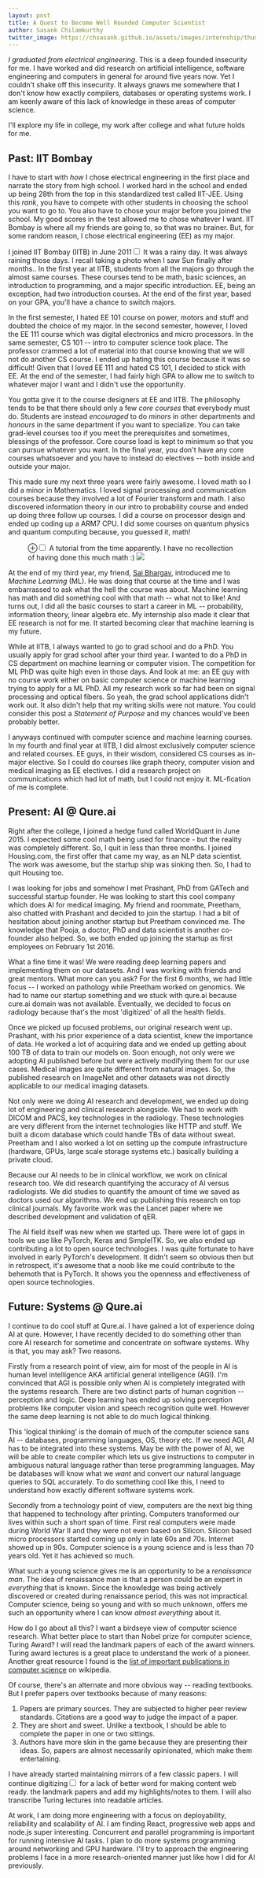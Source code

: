 ```yaml
---
layout: post
title: A Quest to Become Well Rounded Computer Scientist
author: Sasank Chilamkurthy
twitter_image: https://chsasank.github.io/assets/images/internship/thumbnail.png
---
```


*I graduated from electrical engineering*. This is a deep founded insecurity
for me. I have worked and did research on artificial intelligence, software
engineering and computers in general for around five years now. Yet I
couldn't shake off this insecurity. It always gnaws me somewhere that I
don't know how exactly compilers, databases or operating systems work. I am
keenly aware of this lack of knowledge in these areas of computer science.

I'll explore my life in college, my work after college and what future holds
for me.

## Past: IIT Bombay

I have to start with *how* I chose electrical engineering in the first place and
narrate the story from high school. I worked hard in the school and ended up
being 28th from the top in this standardized test called IIT-JEE. Using this
*rank*, you have to compete with other students in choosing the school you
want to go to. You also have to chose your major before you joined the
school. My good scores in the test allowed me to chose whatever I want. IIT
Bombay is where all my friends are going to, so that was no brainer. But,
for some random reason, I chose electrical engineering (EE) as my major.

I joined IIT Bombay (IITB) in June 2011<label for="sn-1" class="margin-toggle
sidenote-number"></label><input type="checkbox" id="sn-1"
class="margin-toggle"/> <span class="sidenote"> It was a rainy day. It was
always raining those days. I recall taking a photo when I saw Sun finally
after months.</span>. In the first year at IITB, students from all the
majors go through the almost same courses. These courses tend to be math,
basic sciences, an introduction to programming, and a major specific
introduction. EE, being an exception, had two introduction courses. At the
end of the first year, based on your GPA, you'll have a chance to switch
majors. 

In the first semester, I hated  EE 101 course on power, motors and stuff and
doubted the choice of my major. In the second semester, however, I loved the
EE 111 course which was digital electronics and micro processors. In the
same semester, CS 101 -- intro to computer science took place. The professor
crammed a lot of material into that course knowing that we will not do
another CS course. I ended up hating this course because it was so
difficult! Given that I loved EE 111 and hated CS 101, I decided to stick
with EE. At the end of the semester, I had fairly high GPA to allow me to
switch to whatever major I want and I didn't use the opportunity.

You gotta give it to the course designers at EE and IITB. The philosophy
tends to be that there should only a few *core courses* that everybody must
do. Students are instead *encouraged* to do *minors* in other departments
and *honours* in the same department if you want to specialize. You can take
grad-level courses too if you meet the prerequisites and sometimes,
blessings of the professor. Core course load is kept to minimum so that you
can pursue whatever you want. In the final year, you don't have any core
courses whatsoever and you have to instead do electives -- both inside and
outside your major. 

This made sure my next three years were fairly awesome. I loved math so I did
a minor in Mathematics. I loved signal processing and communication courses
because they involved a lot of Fourier transform and math. I also discovered
information theory in our intro to probability course and ended up doing
three follow up courses. I did a course on processor design and ended up
coding up a ARM7 CPU. I did some courses on quantum physics and quantum
computing because, you guessed it, math! 

<figure>
<label for="mn-fig-1" class="margin-toggle">⊕</label><input type="checkbox" id="mn-fig-1" class="margin-toggle">
<span class="marginnote">A tutorial from the time apparently. I have no recollection of having done this much math :)</span>
<img src="assets/images/my_notes.png">
</figure>

At the end of my third year, my friend, [Sai Bhargav](https://www.linkedin.com/in/sai-bhargav-yalamanchi/), introduced me to *Machine Learning* (ML). He was doing that course at the time and I was embarrassed to ask what the hell the course was about. Machine learning has math and did something cool with that math -- what not to like! And turns out, I did all the basic courses to start a career in ML -- probability, information theory, linear algebra etc. My internship also made it clear that EE research is not for me. It started becoming clear that machine learning is my future.

While at IITB, I always wanted to go to grad school and do a PhD. You usually apply for grad school after your third year. I wanted to do a PhD in CS department on machine learning or computer vision. The competition for ML PhD was quite high even in those days. And look at me: an EE guy with no course work either on basic computer science or machine learning trying to apply for a ML PhD. All my research work so far had been on signal processing and optical fibers. So yeah, the grad school applications didn't work out. It also didn't help that my writing skills were not mature. You could consider this post a *Statement of Purpose* and my chances would've been probably better.

I anyways continued with computer science and machine learning courses. In my fourth and final year at IITB, I did almost exclusively computer science and related courses. EE guys, in their wisdom, considered CS courses as in-major elective. So I could do courses like graph theory, computer vision and medical imaging as EE electives. I did a research project on communications which had lot of math, but I could not enjoy it. ML-fication of me is complete. 

## Present: AI @ Qure.ai

Right after the college, I joined a hedge fund called WorldQuant in June 2015. I expected some cool math being used for finance - but the reality was completely different. So, I quit in less than three months. I joined Housing.com, the first offer that came my way, as an NLP data scientist. The work was awesome, but the startup ship was sinking then. So, I had to quit Housing too.

I was looking for jobs and somehow I met Prashant, PhD from GATech and successful startup founder. He was looking to start this cool company which does AI for medical imaging. My friend and roommate, Preetham, also chatted with Prashant and decided to join the startup. I had a bit of hesitation about joining another startup but Preetham convinced me. The knowledge that Pooja, a doctor, PhD and data scientist is another co-founder also helped. So, we both ended up joining the startup as first employees on February 1st 2016.

What a fine time it was! We were reading deep learning papers and implementing them on our datasets. And I was working with friends and great mentors. What more can you ask? For the first 6 months, we had little focus -- I worked on pathology while Preetham worked on genomics. We had to name our startup something and we stuck with qure.ai because cure.ai domain was not available. Eventually, we decided to focus on radiology because that's the most 'digitized' of all the health fields.

Once we picked up focused problems, our original research went up. Prashant, with his prior experience of a data scientist, knew the importance of data. He worked a lot of acquiring data and we ended up getting about 100 TB of data to train our models on. Soon enough, not only were we adopting AI published before but were actively modifying them for our use cases. Medical images are quite different from natural images. So, the published research on ImageNet and other datasets was not directly applicable to our medical imaging datasets.

Not only were we doing AI research and development, we ended up doing lot of engineering and clinical research alongside. We had to work with DICOM and PACS, key technologies in the radiology. These technologies are very different from the internet technologies like HTTP and stuff. We built a dicom database which could handle TBs of data without sweat. Preetham and I also worked a lot on setting up the compute infrastructure (hardware, GPUs, large scale storage systems etc.) basically building a private cloud. 

Because our AI needs to be in clinical workflow, we work on clinical research too. We did research quantifying the accuracy of AI versus radiologists. We did studies to quantify the amount of time we saved as doctors used our algorithms. We end up publishing this research on top clinical journals. My favorite work was the Lancet paper where we described development and validation of qER.

The AI field itself was new when we started up. There were lot of gaps in tools we use like PyTorch, Keras and SimpleITK. So, we also ended up contributing a lot to open source technologies. I was quite fortunate to have involved in early PyTorch's development. It didn't seem so obvious then but in retrospect, it's awesome that a noob like me could contribute to the behemoth that is PyTorch. It shows you the openness and effectiveness of open source technologies.

## Future: Systems @ Qure.ai

I continue to do cool stuff at Qure.ai. I have gained a lot of experience doing AI at qure. However, I have recently decided to do something other than core AI research for sometime and concentrate on software systems. Why is that, you may ask? Two reasons.

Firstly from a research point of view, aim for most of the people in AI is human level intelligence AKA artificial general intelligence (AGI). I'm convinced that AGI is possible only when AI is completely integrated with the systems research. There are two distinct parts of human cognition -- perception and logic. Deep learning has ended up solving perception problems like computer vision and speech recognition quite well. However the same deep learning is not able to do much logical thinking.

This 'logical thinking' is the domain of much of the computer science sans AI -- databases, programming languages, OS, theory etc. If we need AGI, AI has to be integrated into these systems. May be with the power of AI, we will be able to create compiler which lets us give instructions to computer in ambiguous natural language rather than terse programming languages. May be databases will know what we *want* and convert our natural language queries to SQL accurately. To do something cool like this, I need to understand how exactly different software systems work.

Secondly from a technology point of view, computers are the next big thing that happened to technology after printing. Computers  transformed our lives within such a short span of time. First real computers were made during World War II and they were not even based on Silicon. Silicon based micro processors started coming up only in late 60s and 70s. Internet showed up in 90s. Computer science is a young science and is less than 70 years old. Yet it has achieved so much.

What such a young science gives me is an opportunity to be a *renaissance man*. The idea of renaissance man is that a person could be an expert in *everything* that is known. Since the knowledge was being actively discovered or created during renaissance period, this was not impractical. Computer science, being so young and with so much unknown, offers me such an opportunity where I can know *almost everything* about it.

How do I go about all this? I want a birdseye view of computer science research. What better place to start than Nobel prize for computer science, Turing Award? I will read the landmark papers of each of the award winners. Turing award lectures is a great place to understand the work of a pioneer. Another great resource I found is the [list of important publications in computer science](https://en.wikipedia.org/wiki/List_of_important_publications_in_computer_science) on wikipedia.

Of course, there's an alternate and more obvious way -- reading textbooks. But I prefer papers over textbooks because of many reasons:
1. Papers are primary sources. They are subjected to higher peer review standards. Citations are a good way to judge the impact of a paper.
2. They are short and sweet. Unlike a textbook, I should be able to complete the paper in one or two sittings.
3. Authors have more skin in the game because they are presenting their ideas. So, papers are almost necessarily opinionated, which make them entertaining.

I have already started maintaining mirrors of a few classic papers. I will continue digitizing<label for="sn-1" class="margin-toggle sidenote-number"></label><input type="checkbox" id="sn-1" class="margin-toggle"/>
<span class="sidenote">
for a lack of better word for making content web ready.
</span> the landmark papers and add my highlights/notes to them. I will also transcribe Turing lectures into readable articles.

At work, I am doing more engineering with a focus on deployability, reliability and scalability of AI. I am finding React, progressive web apps and node.js super interesting. Concurrent and parallel programming is important for running intensive AI tasks. I plan to do more systems programming around networking and GPU hardware. I'll try to approach the engineering problems I face in a more research-oriented manner just like how I did for AI previously.